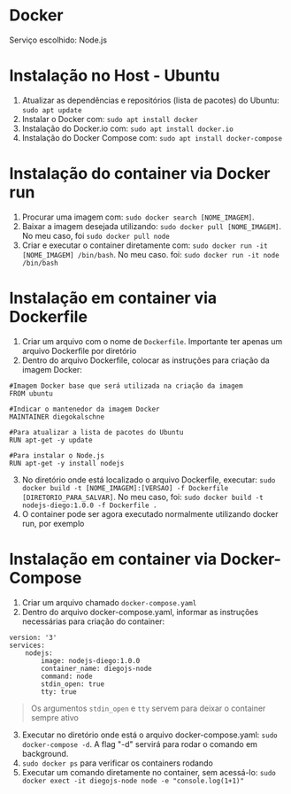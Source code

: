 # Docker
Serviço escolhido: Node.js

# Instalação no Host - Ubuntu
1. Atualizar as dependências e repositórios (lista de pacotes) do Ubuntu: `sudo apt update`
2. Instalar o Docker com: `sudo apt install docker`
3. Instalação do Docker.io com: `sudo apt install docker.io`
4. Instalação do Docker Compose com: `sudo apt install docker-compose`

# Instalação do container via Docker run
1. Procurar uma imagem com: `sudo docker search [NOME_IMAGEM]`.
2. Baixar a imagem desejada utilizando: `sudo docker pull [NOME_IMAGEM]`. No meu caso, foi `sudo docker pull node`
3. Criar e executar o container diretamente com: `sudo docker run -it [NOME_IMAGEM] /bin/bash`. No meu caso. foi: `sudo docker run -it node /bin/bash`


# Instalação em container via Dockerfile
1. Criar um arquivo com o nome de `Dockerfile`. Importante ter apenas um arquivo Dockerfile por diretório
2. Dentro do arquivo Dockerfile, colocar as instruções para criação da imagem Docker:
```
#Imagem Docker base que será utilizada na criação da imagem
FROM ubuntu

#Indicar o mantenedor da imagem Docker
MAINTAINER diegokalschne

#Para atualizar a lista de pacotes do Ubuntu
RUN apt-get -y update

#Para instalar o Node.js
RUN apt-get -y install nodejs
``` 
3. No diretório onde está localizado o arquivo Dockerfile, executar: `sudo docker build -t [NOME_IMAGEM]:[VERSAO] -f Dockerfile [DIRETORIO_PARA_SALVAR]`. No meu caso, foi: `sudo docker build -t nodejs-diego:1.0.0 -f Dockerfile .`
4. O container pode ser agora executado normalmente utilizando docker run, por exemplo

# Instalação em container via Docker-Compose
1. Criar um arquivo chamado `docker-compose.yaml`
2. Dentro do arquivo docker-compose.yaml, informar as instruções necessárias para criação do container:
```
version: '3'
services:
    nodejs:
        image: nodejs-diego:1.0.0
        container_name: diegojs-node
        command: node
        stdin_open: true
        tty: true
```
> Os argumentos `stdin_open` e `tty` servem para deixar o container sempre ativo
3. Executar no diretório onde está o arquivo docker-compose.yaml: `sudo docker-compose -d`. A flag "-d" servirá para rodar o comando em background.
4. `sudo docker ps` para verificar os containers rodando
5. Executar um comando diretamente no container, sem acessá-lo: `sudo docker exect -it diegojs-node node -e "console.log(1+1)"`
